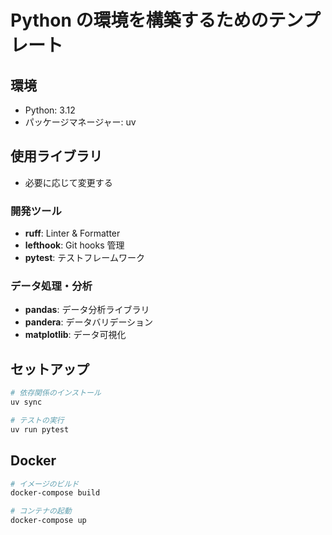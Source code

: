 # Python の環境を構築するためのテンプレート

## 環境

- Python: 3.12
- パッケージマネージャー: uv

## 使用ライブラリ

- 必要に応じて変更する

### 開発ツール

- **ruff**: Linter & Formatter
- **lefthook**: Git hooks 管理
- **pytest**: テストフレームワーク

### データ処理・分析

- **pandas**: データ分析ライブラリ
- **pandera**: データバリデーション
- **matplotlib**: データ可視化

## セットアップ

```bash
# 依存関係のインストール
uv sync

# テストの実行
uv run pytest
```

## Docker

```bash
# イメージのビルド
docker-compose build

# コンテナの起動
docker-compose up
```
